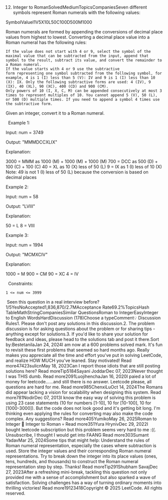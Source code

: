 12. Integer to RomanSolvedMediumTopicsCompaniesSeven different symbols represent Roman numerals with the following values:

SymbolValueI1V5X10L50C100D500M1000

Roman numerals are formed by appending the conversions of decimal place values from highest to lowest. Converting a decimal place value into a Roman numeral has the following rules:


	If the value does not start with 4 or 9, select the symbol of the maximal value that can be subtracted from the input, append that symbol to the result, subtract its value, and convert the remainder to a Roman numeral.
	If the value starts with 4 or 9 use the subtractive form representing one symbol subtracted from the following symbol, for example, 4 is 1 (I) less than 5 (V): IV and 9 is 1 (I) less than 10 (X): IX. Only the following subtractive forms are used: 4 (IV), 9 (IX), 40 (XL), 90 (XC), 400 (CD) and 900 (CM).
	Only powers of 10 (I, X, C, M) can be appended consecutively at most 3 times to represent multiples of 10. You cannot append 5 (V), 50 (L), or 500 (D) multiple times. If you need to append a symbol 4 times use the subtractive form.


Given an integer, convert it to a Roman numeral.

 
Example 1:


Input: num = 3749

Output: "MMMDCCXLIX"

Explanation:

3000 = MMM as 1000 (M) + 1000 (M) + 1000 (M)
 700 = DCC as 500 (D) + 100 (C) + 100 (C)
  40 = XL as 10 (X) less of 50 (L)
   9 = IX as 1 (I) less of 10 (X)
Note: 49 is not 1 (I) less of 50 (L) because the conversion is based on decimal places



Example 2:


Input: num = 58

Output: "LVIII"

Explanation:

50 = L
 8 = VIII



Example 3:


Input: num = 1994

Output: "MCMXCIV"

Explanation:

1000 = M
 900 = CM
  90 = XC
   4 = IV



 
Constraints:


	1 <= num <= 3999

 Seen this question in a real interview before?1/5YesNoAccepted1,836,870/2.7MAcceptance Rate69.2%TopicsHash TableMathStringCompaniesSimilar QuestionsRoman to IntegerEasyInteger to English WordsHardDiscussion (178)Choose a typeComment💡 Discussion Rules1. Please don't post any solutions in this discussion.2. The problem discussion is for asking questions about the problem or for sharing tips - anything except for solutions.3. If you'd like to share your solution for feedback and ideas, please head to the solutions tab and post it there.Sort by:BestetanilaJan 24, 2024I am now at a 600 problems solved mark.
It's fun to revisit these first problems that seemed so hard months ago. Really makes you appreciate all the time and effort you've put in solving LeetCode, and realize HOW MUCH you've leaned.
Stay motivated! Read more47423sulicnMay 18, 2023Can I report those idiots that are still posting solutions here? Read moreTip5184Sayani JoddarDec 07, 2023Never thought I was THIS dumb. Read more2091LuojihenchaJan 16, 2020I paied a lot of money for leetcode......and still there is no answer. Leetcode please, all questions are hard for me. Read more985ChenxiLuOct 14, 2024The Romans did appear lacking a vision for scalability when designing this system. Read more781NodirDec 07, 2013I know the easy way of solving this problem is using 23 case statements (10 for numbers [1-10], 10 for [10-100], 10 for [1000-3000]). But the code does not look good and it's getting bit long. I'm thinking even applying the rules for converting may also make the code complex. Any suggestions? Read more405YumikoMay 26, 2025Roman to Integer 🤡
Integer to Roman 💀 Read more351Yura HrynivDec 29, 2022I bought leetcode subscription but this problem seems very hard to me :((. Unsubscribe, I thought I would get into FAANG Read more303Sumant YadavMar 25, 2024Some tips that might help:
Understand the rules of Roman numeral representation, especially the cases where subtraction is used.
Store the integer values and their corresponding Roman numeral representations.
Try to break down the integer into its place values (ones, tens, hundreds, and thousands) to construct the Roman numeral representation step by step.
Thanks! Read moreTip291Shubham SavajDec 27, 2023After a refreshing mini-break, tackling this question not only provided me with a sense of accomplishment but also sparked a wave of satisfaction. Solving challenges has a way of turning ordinary moments into thrilling victories! Read more19123418Copyright © 2025 LeetCode. All rights reserved.
